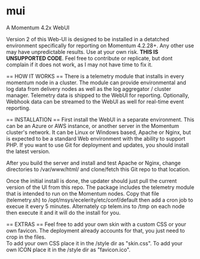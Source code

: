 # mui
A Momentum 4.2x WebUI

Version 2 of this Web-UI is designed to be installed in a detatched environment specifically for reporting on Momentum 4.2.28+.  Any other use may have unpredictable results.  Use at your own risk.  **THIS IS UNSUPPORTED CODE**.  Feel free to contribute or replicate, but dont complain if it does not work, as I may not have time to fix it.

== HOW IT WORKS ==
There is a telemetry module that installs in every momentum node in a cluster.  The module can provide environmental and log data from delivery nodes as well as the log aggregator / cluster manager.  Telemetry data is shipped to the WebUI for reporting.  Optionally, Webhook data can be streamed to the WebUI as well for real-time event reporting.

== INSTALLATION ==
First install the WebUI in a separate environment.  This can be an Azure or AWS instance, or another server in the Momentum cluster's network.  It can be Linux or Windows based, Apache or Nginx, but is expected to be a standard Web environment with the ability to support PHP.  If you want to use Git for deployment and updates, you should install the latest version.

After you build the server and install and test Apache or Nginx, change directories to /var/www/html/ and clone/fetch this Git repo to that location. 

Once the initial install is done, the updater should just pull the current version of the UI from this repo.  The package includes the telemetry module that is intended to run on the Momentum nodes.  Copy that file (telemetry.sh) to /opt/msys/ecelerity/etc/conf/default then add a cron job to execue it every 5 minutes.  Alternately cp telem.ins to /tmp on each node then execute it and it will do the install for you.

== EXTRAS ==
Feel free to add your own skin with a custom CSS or your own favicon.  The deployment already accounts for that, you just need to crop in the files.  
To add your own CSS place it in the /style dir as "skin.css".
To add your own ICON place it in the /style dir  as "favicon.ico".

   <link rel=\"stylesheet\" type=\"text/css\" href=\"style/skin.css\" />
   <link href=\"style/favicon.ico\" rel=\"icon\" type=\"image/x-icon\" />
   <link href=\"style/favicon.ico\" rel=\"shortcut icon\" />

